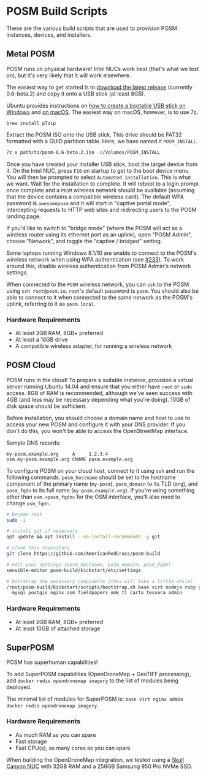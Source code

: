 # POSM Build Scripts

These are the various build scripts that are used to provision POSM instances, devices, and
installers.

## Metal POSM

POSM runs on physical hardware! Intel NUCs work best (that's what we test on), but it's very likely
that it will work elsewhere.

The easiest way to get started is to [download the latest
release](http://posm.s3.amazonaws.com/releases/posm-0.6-beta.2.iso) (currently 0.6-beta.2) and copy
it onto a USB stick (at least 8GB).

Ubuntu provides instructions on [how to create a bootable USB stick on
Windows](https://www.ubuntu.com/download/desktop/create-a-usb-stick-on-windows) and [on
macOS](https://www.ubuntu.com/download/desktop/create-a-usb-stick-on-mac-osx). The easiest way on macOS, however, is to use 7z.

```
brew install p7zip
```

Extract the POSM ISO onto the USB stick. This drive should be FAT32 formatted with a GUID partition table. Here, we have named it `POSM_INSTALL`.

```bash
7z x path/to/posm-0.6-beta.2.iso -o/Volumes/POSM_INSTALL
```

Once you have created your installer USB stick, boot the target device from it. On the Intel NUC, press `F10` on startup to get to the boot device menu. You will then be prompted to select `Automated Installation`. This is what we want. Wait for the installation to complete. It will
reboot to a login prompt once complete and a `POSM` wireless network should be available (assuming
that the device contains a compatible wireless card). The default WPA password is `awesomeposm` and
it will start in "captive portal mode", intercepting requests to HTTP web sites and redirecting
users to the POSM landing page.

If you'd like to switch to "bridge mode" (where the POSM will act as a wireless router using its
ethernet port as an uplink), open "POSM Admin", choose "Network", and toggle the "captive / bridged"
setting.

Some laptops running Windows 8.1/10 are unable to connect to the POSM's wireless network when using
WPA authentication (see [#233](https://github.com/AmericanRedCross/posm/issues/233)). To work around
this, disable wireless authentication from POSM Admin's network settings.

When connected to the `POSM` wireless network, you can `ssh` to the POSM using `ssh root@posm.io`.
`root`'s default password is `posm`. You should also be able to connect to it when connected to the
same network as the POSM's uplink, referring to it as `posm.local`.

### Hardware Requirements

* At least 2GB RAM, 8GB+ preferred
* At least a 16GB drive
* A compatible wireless adapter, for running a wireless network

## POSM Cloud

POSM runs in the cloud! To prepare a suitable instance, provision a virtual server running Ubuntu
14.04 and ensure that you either have `root` or `sudo` access. 8GB of RAM is recommended, although
we've seen success with 4GB (and less may be necessary depending what you're doing). 10GB of disk
space should be sufficient.

Before installation, you should choose a domain name and host to use to access your new POSM and
configure it with your DNS provider. If you don't do this, you won't be able to access the
OpenStreetMap interface.

Sample DNS records:

```
my-posm.example.org     A     1.2.3.4
osm.my-posm.example.org CNAME posm.example.org
```

To configure POSM on your cloud host, connect to it using `ssh` and run the following commands.
`posm_hostname` should be set to the hostname component of the primary name (`my-posm`),
`posm_domain` to its TLD (`org`), and `posm_fqdn` to its full name (`my-posm.example.org`). If
you're using something other than `osm.<posm_fqdn>` for the OSM interface, you'll also need to
change `osm_fqdn`.

```bash
# become root
sudo -i

# install git if necessary
apt update && apt install --no-install-recommends -y git

# clone this repository
git clone https://github.com/AmericanRedCross/posm-build

# edit your settings (posm_hostname, posm_domain, posm_fqdn)
sensible-editor posm-build/kickstart/etc/settings

# bootstrap the necessary components (this will take a little while)
/root/posm-build/kickstart/scripts/bootstrap.sh base virt nodejs ruby gis \
  mysql postgis nginx osm fieldpapers omk tl carto tessera admin
```

### Hardware Requirements

* At least 2GB RAM, 8GB+ preferred
* At least 10GB of attached storage

## SuperPOSM

POSM has superhuman capabilities!

To add SuperPOSM capabilities (OpenDroneMap + GeoTIFF processing), add `docker redis opendronemap
imagery` to the list of modules being deployed.

The minimal list of modules for SuperPOSM is: `base virt nginx admin docker redis opendronemap imagery`.

### Hardware Requirements

* As much RAM as you can spare
* Fast storage
* Fast CPU(s), as many cores as you can spare

When building the OpenDroneMap integration, we tested using a [Skull Canyon
NUC](http://www.intel.com/content/www/us/en/nuc/nuc-kit-nuc6i7kyk-features-configurations.html) with
32GB RAM and a 256GB Samsung 950 Pro NVMe SSD.
